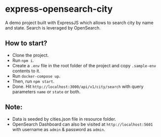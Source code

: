 # express-opensearch-city
A demo project built with ExpressJS which allows to search city by name and state. Search is leveraged by OpenSearch.

## How to start?
- Clone the project.
- Run `npm i`.
- Create a `.env` file in the root folder of the project and copy `.sample-env` contents to it.
- Run `docker-compose up`.
- Then, run `npm start`.
- Done. Hit `http://localhost:3000/api/v1/city/search` with query parameters `name` or `state` or both.

## Note:
- Data is seeded by cities.json file in resource folder.
- OpenSearch Dashboard can also be visited at `http://localhost:5601` with username as `admin` & password as `admin`.
